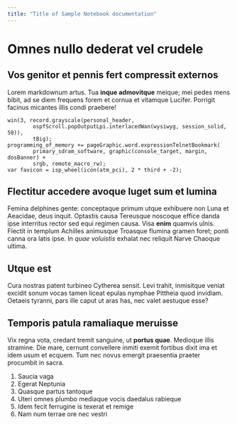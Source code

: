 ```yaml
---
title: "Title of Sample Notebook documentation"
---
```


# Omnes nullo dederat vel crudele

## Vos genitor et pennis fert compressit externos

Lorem markdownum artus. Tua **inque admovitque** meique; mei pedes mens bibit,
ad se diem frequens forem et cornua et vitamque Lucifer. Porrigit facinus
micantes illis condi praebere!

    win(3, record.grayscale(personal_header,
            ospfScroll.popOutputLpi.interlacedWan(wysiwyg, session_solid, 50)),
            tBig);
    programming_of_memory += pageGraphic.word.expressionTelnetBookmark(
            primary_sdram_software, graphic(console_target, margin, dosBanner) +
            srgb, remote_macro_rw);
    var favicon = isp_wheel(icon(atm_pci), 2 * third + -2);

## Flectitur accedere avoque luget sum et lumina

Femina delphines gente: conceptaque primum utque exhibuere non Luna et Aeacidae,
deus inquit. Optastis causa Tereusque noscoque effice danda ipse interritus
rector sed equi regimen causa. Visa **enim** quamvis ulnis. Flectit in templum
Achilles animusque Troasque flumina gramen foret; ponti canna ora latis ipse. In
*quae voluistis* exhalat nec reliquit Narve Chaoque ultima.

## Utque est

Cura nostras patent turbineo Cytherea sensit. Levi trahit, inmisitque veniat
excidit sonum vocas tamen liceat epulas nymphae Pittheia quod invidiam. Oetaeis
tyranni, pars ille caput ut aras has, nec valet aestuque esse?

## Temporis patula ramaliaque meruisse

Vix regna vota, credant tremit sanguine, ut **portus quae**. Medioque illis
stramine. Die mare, cernunt convellere inmiti exemit fortibus dixit ima et idem
usum et ecquem. Tum nec novus emergit praesentia praeter procumbit in sacra.

1. Saucia vaga
2. Egerat Neptunia
3. Quasque partus tantoque
4. Uteri omnes plumbo mediaque vocis daedalus rabieque
5. Idem fecit ferrugine is texerat et remige
6. Nam num terrae ore nec vestri
